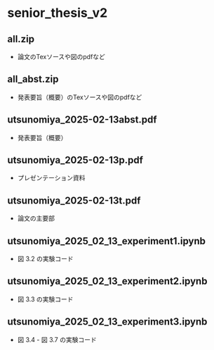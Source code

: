 # senior_thesis_v2

## all.zip
- 論文のTexソースや図のpdfなど

## all_abst.zip
- 発表要旨（概要）のTexソースや図のpdfなど

## utsunomiya_2025-02-13abst.pdf
- 発表要旨（概要）

## utsunomiya_2025-02-13p.pdf
- プレゼンテーション資料

## utsunomiya_2025-02-13t.pdf
- 論文の主要部

## utsunomiya_2025_02_13_experiment1.ipynb
- 図 3.2 の実験コード

## utsunomiya_2025_02_13_experiment2.ipynb
- 図 3.3 の実験コード

## utsunomiya_2025_02_13_experiment3.ipynb
- 図 3.4 - 図 3.7 の実験コード
